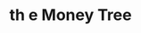 ---
title: th e Money Tree
slug: th-e-money-tree
updated-on: '2024-05-30T13:44:31.749Z'
created-on: '2024-05-30T13:41:46.671Z'
published-on: '2024-05-30T13:54:32.469Z'
f_city-state-2:
- cms/city/cheboygan-mi.md
- cms/city/tunica-ms.md
- cms/city/heber-springs-ar.md
f_locations:
- cms/payday-loan/th-e-money-tree-27608.md
- cms/payday-loan/th-e-money-tree-27609.md
- cms/payday-loan/th-e-money-tree-27610.md
f_states:
- cms/state/michigan.md
- cms/state/mississippi.md
- cms/state/arkansas.md
layout: '[company].html'
tags: company
---
